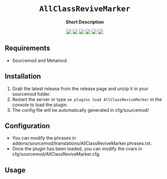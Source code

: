 <div align="center">
  <h1><code>AllClassReviveMarker</code></h1>
  <p>
    <strong>Short Description</strong>
  </p>
  <p style="margin-bottom: 0.5ex;">
    <img
        src="https://img.shields.io/github/downloads/Zabaniya001/AllClassReviveMarker/total"
    />
    <img
        src="https://img.shields.io/github/last-commit/Zabaniya001/AllClassReviveMarker"
    />
    <img
        src="https://img.shields.io/github/issues/Zabaniya001/AllClassReviveMarker"
    />
    <img
        src="https://img.shields.io/github/issues-closed/Zabaniya001/AllClassReviveMarker"
    />
    <img
        src="https://img.shields.io/github/repo-size/Zabaniya001/AllClassReviveMarker"
    />
    <img
        src="https://img.shields.io/github/workflow/status/Zabaniya001/AllClassReviveMarker/Compile%20and%20release"
    />
  </p>
</div>


## Requirements ##
- Sourcemod and Metamod


## Installation ##
1. Grab the latest release from the release page and unzip it in your sourcemod folder.
2. Restart the server or type `sm plugins load AllClassReviveMarker` in the console to load the plugin.
3. The config file will be automatically generated in cfg/sourcemod/

## Configuration ##
- You can modify the phrases in addons/sourcemod/translations/AllClassReviveMarker.phrases.txt.
- Once the plugin has been loaded, you can modify the cvars in cfg/sourcemod/AllClassReviveMarker.cfg.


## Usage ##
